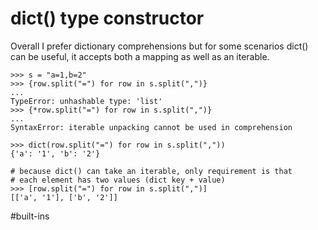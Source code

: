 # dict() type constructor

Overall I prefer dictionary comprehensions but for some scenarios dict() can be useful, it accepts both a mapping as well as an iterable.

```
>>> s = "a=1,b=2"
>>> {row.split("=") for row in s.split(",")}
...
TypeError: unhashable type: 'list'
>>> {*row.split("=") for row in s.split(",")}
...
SyntaxError: iterable unpacking cannot be used in comprehension

>>> dict(row.split("=") for row in s.split(","))
{'a': '1', 'b': '2'}

# because dict() can take an iterable, only requirement is that
# each element has two values (dict key + value)
>>> [row.split("=") for row in s.split(",")]
[['a', '1'], ['b', '2']]
```

#built-ins
